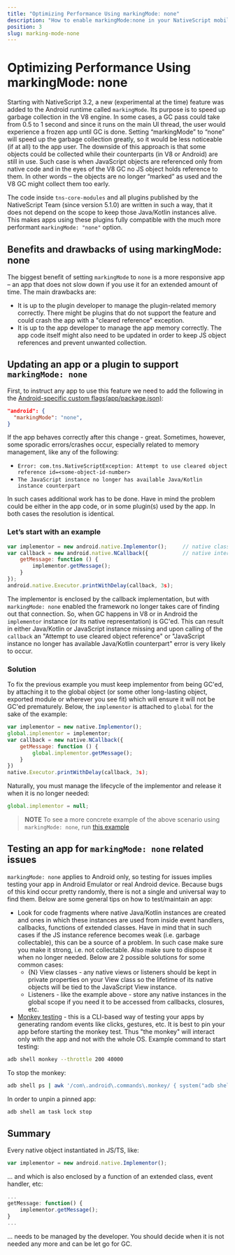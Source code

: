 ```yaml
---
title: "Optimizing Performance Using markingMode: none"
description: "How to enable markingMode:none in your NativeScript mobile app and prevent potential problems"
position: 3
slug: marking-mode-none
---
```


# Optimizing Performance Using markingMode: none

Starting with NativeScript 3.2, a new (experimental at the time) feature was added to the Android runtime called `markingMode`. Its purpose is to speed up garbage collection in the V8 engine. In some cases, a GC pass could take from 0.5 to 1 second and since it runs on the main UI thread, the user would experience a frozen app until GC is done. Setting “markingMode” to “none” will speed up the garbage collection greatly, so it would be less noticeable (if at all) to the app user. The downside of this approach is that some objects could be collected while their counterparts (in V8 or Android) are still in use. Such case is when JavaScript objects are referenced only from native code and in the eyes of the V8 GC no JS object holds reference to them. In other words – the objects are no longer “marked” as used and the V8 GC might collect them too early.

The code inside `tns-core-modules` and all plugins published by the NativeScript Team (since version 5.1.0) are written in such a way, that it does not depend on the scope to keep those Java/Kotlin instances alive. This makes apps using these plugins fully compatible with the much more performant `markingMode: "none"` option.

## Benefits and drawbacks of using markingMode: none

The biggest benefit of setting `markingMode` to `none` is a more responsive app – an app that does not slow down if you use it for an extended amount of time.
The main drawbacks are:
- It is up to the plugin developer to manage the plugin-related memory correctly. There might be plugins that do not support the feature and could crash the app with a "cleared reference" exception.
- It is up to the app developer to manage the app memory correctly. The app code itself might also need to be updated in order to keep JS object references and prevent unwanted collection.

## Updating an app or a plugin to support `markingMode: none`

First, to instruct any app to use this feature we need to add the following in the [Android-specific custom flags(app/package.json)](./custom-flags):

```json
"android": {
  "markingMode": "none",
}
```
If the app behaves correctly after this change - great. Sometimes, however, some sporadic errors/crashes occur, especially related to memory management, like any of the following:
- `Error: com.tns.NativeScriptException: Attempt to use cleared object reference id=<some-object-id-number>`
- `The JavaScript instance no longer has available Java/Kotlin instance counterpart`

In such cases additional work has to be done. Have in mind the problem could be either in the app code, or in some plugin(s) used by the app. In both cases the resolution is identical.

### Let’s start with an example

```javascript
var implementor = new android.native.Implementor();     // native class
var callback = new android.native.NCallback({           // native interface
    getMessage: function () {
        implementor.getMessage();
    }
});
android.native.Executor.printWithDelay(callback, 3s);
```

The implementor is enclosed by the callback implementation, but with `markingMode: none` enabled the framework no longer takes care of finding out that connection. So, when GC happens in V8 or in Android the `implementor` instance (or its native representation) is GC'ed. This can result in either Java/Kotlin or JavaScript instance missing and upon calling of the `callback` an "Attempt to use cleared object reference" or "JavaScript instance no longer has available Java/Kotlin counterpart" error is very likely to occur.

### Solution

To fix the previous example you must keep implementor from being GC'ed, by attaching it to the global object (or some other long-lasting object, exported module or wherever you see fit) which will ensure it will not be GC'ed prematurely. Below, the `implementor` is attached to `global` for the sake of the example:

```javascript
var implementor = new native.Implementor();
global.implementor = implementor;
var callback = new native.NCallback({
    getMessage: function () {
        global.implementor.getMessage();
    }
})
native.Executor.printWithDelay(callback, 3s);
```

Naturally, you must manage the lifecycle of the implementor and release it when it is no longer needed:

```javascript
global.implementor = null;
```

> **NOTE** To see a more concrete example of the above scenario using `markingMode: none`, run [this example](https://github.com/NativeScript/marking-mode-example)

## Testing an app for `markingMode: none` related issues

`markingMode: none` applies to Android only, so testing for issues implies testing your app in Android Emulator or real Android device. Because bugs of this kind occur pretty randomly, there is not a single and universal way to find them. Below are some general tips on how to test/maintain an app:
- Look for code fragments where native Java/Kotlin instances are created and ones in which these instances are used from inside event handlers, callbacks, functions of extended classes. Have in mind that in such cases if the JS instance reference becomes weak (i.e. garbage collectable), this can be a source of a problem. In such case make sure you make it strong, i.e. not collectable. Also make sure to dispose it when no longer needed.
Below are 2 possible solutions for some common cases:
    - {N} View classes - any native views or listeners should be kept in private properties on your View class so the lifetime of its native objects will be tied to the JavaScript View instance.
    - Listeners - like the example above - store any native instances in the global scope if you need it to be accessed from callbacks, closures, etc.
- [Monkey testing](https://developer.android.com/studio/test/monkey) - this is a CLI-based way of testing your apps by generating random events like clicks, gestures, etc. It is best to pin your app before starting the monkey test. Thus "the monkey" will interact only with the app and not with the whole OS.
Example command to start testing:
```sh
adb shell monkey --throttle 200 40000
```
To stop the monkey:
```sh
adb shell ps | awk '/com\.android\.commands\.monkey/ { system("adb shell kill " $2) }'
```
In order to unpin a pinned app:
```sh
adb shell am task lock stop
```

## Summary

Every native object instantiated in JS/TS, like:

```javascript
var implementor = new android.native.Implementor();
```

... and which is also enclosed by a function of an extended class, event handler, etc:

```javascript
...
getMessage: function() {
    implementor.getMessage();
}
...
```

... needs to be managed by the developer. You should decide when it is not needed any more and can be let go for GC.